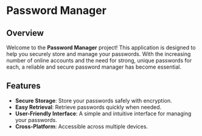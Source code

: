 # Password Manager

## Overview

Welcome to the **Password Manager** project! This application is designed to help you securely store and manage your passwords. With the increasing number of online accounts and the need for strong, unique passwords for each, a reliable and secure password manager has become essential.

## Features

- **Secure Storage**: Store your passwords safely with encryption.
- **Easy Retrieval**: Retrieve passwords quickly when needed.
- **User-Friendly Interface**: A simple and intuitive interface for managing your passwords.
- **Cross-Platform**: Accessible across multiple devices.

